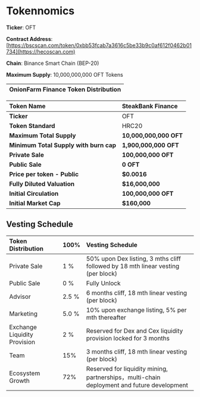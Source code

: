 # Tokennomics

**Ticker**: OFT

**Contract Address**: [https://bscscan.com/token/0xbb53fcab7a3616c5be33b9c0af612f0462b01734](https://hecoscan.com)

**Chain**: Binance Smart Chain \(BEP-20\)

**Maximum Supply**: 10,000,000,000 OFT Tokens

| **OnionFarm Finance Token Distribution** |
| :--- |


| **Token Name** | **SteakBank Finance** |
| :--- | :--- |
| **Ticker** | OFT |
| **Token Standard** | HRC20 |
| **Maximum Total Supply** | **10,000,000,000 OFT** |
| **Minimum Total Supply with burn cap** | **1,900,000,000 OFT** |
| **Private Sale** | **100,000,000 OFT** |
| **Public Sale** | **0 OFT** |
| **Price per token - Public** | **$0.0016** |
| **Fully Diluted Valuation** | **$16,000,000** |
| **Initial Circulation** | **100,000,000 OFT** |
| **Initial Market Cap** | **$160,000** |

## Vesting Schedule

| Token Distribution | 100% | Vesting Schedule |
| :--- | :--- | :--- |
| Private Sale | 1 % | 50% upon Dex listing, 3 mths cliff followed by 18 mth linear vesting \(per block\) |
| Public Sale | 0 % | Fully Unlock |
| Advisor | 2.5 % | 6 months cliff, 18 mth linear vesting \(per block\) |
| Marketing | 5.0 % | 10% upon exchange listing, 5% per mth thereafter |
| Exchange Liquidity Provision | 2 % | Reserved for Dex and Cex liquidity provision locked for 3 months |
| Team | 15% | 3 months cliff, 18 mth linear vesting \(per block\) |
| Ecosystem Growth | 72% | Reserved for liquidity mining, partnerships，multi-chain deployment and future development |

